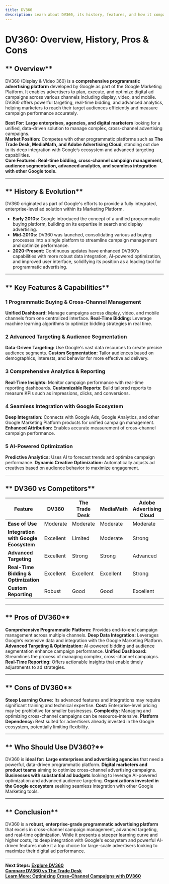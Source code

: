 ```yaml
---
title: DV360
description: Learn about DV360, its history, features, and how it compares to other programmatic advertising platforms.
---
```


# **DV360: Overview, History, Pros & Cons**

## ** Overview**  
DV360 (Display & Video 360) is a **comprehensive programmatic advertising platform** developed by Google as part of the Google Marketing Platform. It enables advertisers to plan, execute, and optimize digital ad campaigns across various channels including display, video, and mobile. DV360 offers powerful targeting, real-time bidding, and advanced analytics, helping marketers to reach their target audiences efficiently and measure campaign performance accurately.

 **Best For:** **Large enterprises, agencies, and digital marketers** looking for a unified, data-driven solution to manage complex, cross-channel advertising campaigns.  
 **Market Position:** Competes with other programmatic platforms such as **The Trade Desk, MediaMath, and Adobe Advertising Cloud**, standing out due to its deep integration with Google’s ecosystem and advanced targeting capabilities.  
 **Core Features:** **Real-time bidding, cross-channel campaign management, audience segmentation, advanced analytics, and seamless integration with other Google tools.**

---

## ** History & Evolution**  
DV360 originated as part of Google's efforts to provide a fully integrated, enterprise-level ad solution within its Marketing Platform.

- **Early 2010s:** Google introduced the concept of a unified programmatic buying platform, building on its expertise in search and display advertising.
- **Mid-2010s:** DV360 was launched, consolidating various ad buying processes into a single platform to streamline campaign management and optimize performance.
- **2020-Present:** Continuous updates have enhanced DV360’s capabilities with more robust data integration, AI-powered optimization, and improved user interface, solidifying its position as a leading tool for programmatic advertising.

---

## ** Key Features & Capabilities**

### **1 Programmatic Buying & Cross-Channel Management**
 **Unified Dashboard:** Manage campaigns across display, video, and mobile channels from one centralized interface.
 **Real-Time Bidding:** Leverage machine learning algorithms to optimize bidding strategies in real time.

### **2 Advanced Targeting & Audience Segmentation**
 **Data-Driven Targeting:** Use Google's vast data resources to create precise audience segments.
 **Custom Segmentation:** Tailor audiences based on demographics, interests, and behavior for more effective ad delivery.

### **3 Comprehensive Analytics & Reporting**
 **Real-Time Insights:** Monitor campaign performance with real-time reporting dashboards.
 **Customizable Reports:** Build tailored reports to measure KPIs such as impressions, clicks, and conversions.

### **4 Seamless Integration with Google Ecosystem**
 **Deep Integration:** Connects with Google Ads, Google Analytics, and other Google Marketing Platform products for unified campaign management.
 **Enhanced Attribution:** Enables accurate measurement of cross-channel campaign performance.

### **5 AI-Powered Optimization**
 **Predictive Analytics:** Uses AI to forecast trends and optimize campaign performance.
 **Dynamic Creative Optimization:** Automatically adjusts ad creatives based on audience behavior to maximize engagement.

---

## ** DV360 vs Competitors**

| Feature                         | DV360                | The Trade Desk      | MediaMath          | Adobe Advertising Cloud |
|---------------------------------|----------------------|---------------------|--------------------|-------------------------|
| **Ease of Use**                 |  Moderate          |  Moderate          |  Moderate         |  Moderate             |
| **Integration with Google Ecosystem** |  Excellent    |  Limited           |  Moderate         |  Strong               |
| **Advanced Targeting**          |  Excellent         |  Strong           |  Strong          |  Advanced             |
| **Real-Time Bidding & Optimization** |  Excellent  |  Excellent         |  Excellent        |  Strong               |
| **Custom Reporting**            |  Robust            |  Good             |  Good            |  Excellent            |

---

## ** Pros of DV360**
 **Comprehensive Programmatic Platform:** Provides end-to-end campaign management across multiple channels.
 **Deep Data Integration:** Leverages Google’s extensive data and integration with the Google Marketing Platform.
 **Advanced Targeting & Optimization:** AI-powered bidding and audience segmentation enhance campaign performance.
 **Unified Dashboard:** Streamlines the process of managing complex, cross-channel campaigns.
 **Real-Time Reporting:** Offers actionable insights that enable timely adjustments to ad strategies.

---

## ** Cons of DV360**
 **Steep Learning Curve:** Its advanced features and integrations may require significant training and technical expertise.
 **Cost:** Enterprise-level pricing may be prohibitive for smaller businesses.
 **Complexity:** Managing and optimizing cross-channel campaigns can be resource-intensive.
 **Platform Dependency:** Best suited for advertisers already invested in the Google ecosystem, potentially limiting flexibility.

---

## ** Who Should Use DV360?**
DV360 is **ideal for:**
 **Large enterprises and advertising agencies** that need a powerful, data-driven programmatic platform.
 **Digital marketers and product teams** aiming to optimize cross-channel advertising campaigns.
 **Businesses with substantial ad budgets** looking to leverage AI-powered optimization and advanced audience targeting.
 **Organizations invested in the Google ecosystem** seeking seamless integration with other Google Marketing tools.

---

## ** Conclusion**
DV360 is a **robust, enterprise-grade programmatic advertising platform** that excels in cross-channel campaign management, advanced targeting, and real-time optimization. While it presents a steeper learning curve and higher costs, its deep integration with Google's ecosystem and powerful AI-driven features make it a top choice for large-scale advertisers looking to maximize their digital ad performance.

---

 **Next Steps:**
 **[Explore DV360](https://marketingplatform.google.com/about/display-video-360/)**  
 **[Compare DV360 vs The Trade Desk](#)**  
 **[Learn More: Optimizing Cross-Channel Campaigns with DV360](#)**
